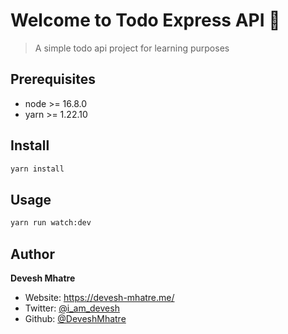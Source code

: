 # Welcome to Todo Express API 👋

> A simple todo api project for learning purposes

## Prerequisites
* node >= 16.8.0
* yarn >= 1.22.10

## Install

```sh
yarn install
```

## Usage

```sh
yarn run watch:dev
```

## Author

**Devesh Mhatre**

* Website: https://devesh-mhatre.me/
* Twitter: [@i\_am\_devesh](https://twitter.com/i\_am\_devesh)
* Github: [@DeveshMhatre](https://github.com/DeveshMhatre)

<!-- ## Show your support

Give a ⭐️ if this project helped you! -->
